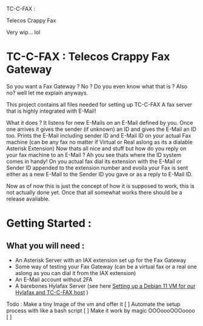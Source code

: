 TC-C-FAX :

Telecos Crappy Fax 

Very wip... lol 

# TC-C-FAX : Telecos Crappy Fax Gateway
So you want a Fax Gateway ? No ? Do you even know what that is ? Also no? well let me explain anyways.

This project contains all files needed for setting up TC-C-FAX
A fax server that is highly integrated with E-Mail!

What it does ?
It listens for new E-Mails on an E-Mail defined by you. Once one arrives it gives the sender (if unknown) an ID and gives the E-Mail an ID too.
Prints the E-Mail including sender ID and E-Mail ID on your actual Fax machine (can be any fax no matter if Virtual or Real aslong as its a dialable Asterisk Extension)
Now thats all nice and stuff but how do you reply on your fax machine to an E-Mail ? Ah you see thats where the ID system comes in handy!
On you actual fax dial its extension with the E-Mail or Sender ID appended to the extension number and evoila your Fax is sent either as a new E-Mail to the Sender ID you gave or as a reply to E-Mail ID.

Now as of now this is just the concept of how it is supposed to work, this is not actually done yet. Once that all somewhat works there should be a release available.

# Getting Started :

## What you will need :
- An Asterisk Server with an IAX extension set up for the Fax Gateway
- Some way of testing your Fax Gateway (can be a virtual fax or a real one aslong as you can dial it from the IAX extension)
- An E-Mail account without 2FA
- A barebones Hylafax Server (see here [Setting up a Debian 11 VM for our Hylafax and TC-C-FAX host](HYLAFAX-SETUP.md) )

Todo :  Make a tiny Image of the vm and offer it [ ]
        Automate the setup process with like a bash script [ ]
        Make it work by magic OOOoooOOOoooo [ ]
